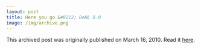 ```yaml
---
layout: post
title: Here you go &#8212; DeHL 0.8
image: /img/archive.png
---
```

This archived post was originally published on March 16, 2010. Read it [here](/alex.ciobanu.org/index65a9.html).
